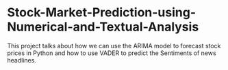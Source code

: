 # Stock-Market-Prediction-using-Numerical-and-Textual-Analysis
This project talks about how we can use the ARIMA model to forecast stock prices in Python and how to use VADER to predict the Sentiments of news headlines.
